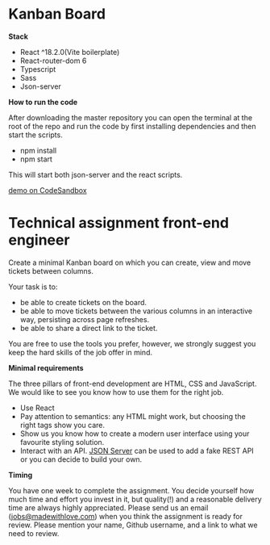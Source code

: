 # Kanban Board

**Stack**

- React ^18.2.0(Vite boilerplate)
- React-router-dom 6
- Typescript
- Sass
- Json-server 

**How to run the code**

After downloading the master repository you can open the terminal at the root of the repo and run the code by first installing dependencies and then start the scripts.

- npm install
- npm start

This will start both json-server and the react scripts.

[demo on CodeSandbox](https://codesandbox.io/s/react-typescript-kanban-board-bzzvqm)

# Technical assignment front-end engineer

Create a minimal Kanban board on which you can create, view and move tickets between columns.

Your task is to:

- be able to create tickets on the board.
- be able to move tickets between the various columns in an interactive way, persisting across page refreshes.
- be able to share a direct link to the ticket.

You are free to use the tools you prefer, however, we strongly suggest you keep the hard skills of the job offer in mind.

**Minimal requirements**

The three pillars of front-end development are HTML, CSS and JavaScript. We would like to see you know how to use them for the right job.

- Use React
- Pay attention to semantics: any HTML might work, but choosing the right tags show you care.
- Show us you know how to create a modern user interface using your favourite styling solution.
- Interact with an API. [JSON Server](https://github.com/typicode/json-server) can be used to add a fake REST API or you can decide to build your own.

**Timing**

You have one week to complete the assignment. You decide yourself how much time and effort you invest in it, but quality(!) and a reasonable delivery time are always highly appreciated.
Please send us an email (jobs@madewithlove.com) when you think the assignment is ready for review. Please mention your name, Github username, and a link to what we need to review.
